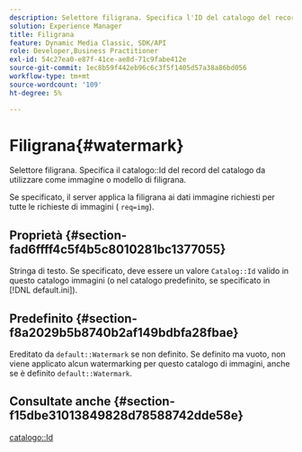 ```yaml
---
description: Selettore filigrana. Specifica l'ID del catalogo del record del catalogo da utilizzare come immagine o modello di filigrana.
solution: Experience Manager
title: Filigrana
feature: Dynamic Media Classic, SDK/API
role: Developer,Business Practitioner
exl-id: 54c27ea0-e87f-41ce-ae8d-71c9fabe412e
source-git-commit: 1ec8b59f442eb96c6c3f5f1405d57a38a86bd056
workflow-type: tm+mt
source-wordcount: '109'
ht-degree: 5%

---
```


# Filigrana{#watermark}

Selettore filigrana. Specifica il catalogo::Id del record del catalogo da utilizzare come immagine o modello di filigrana.

Se specificato, il server applica la filigrana ai dati immagine richiesti per tutte le richieste di immagini ( `req=img`).

## Proprietà {#section-fad6ffff4c5f4b5c8010281bc1377055}

Stringa di testo. Se specificato, deve essere un valore `Catalog::Id` valido in questo catalogo immagini (o nel catalogo predefinito, se specificato in [!DNL default.ini]).

## Predefinito {#section-f8a2029b5b8740b2af149bdbfa28fbae}

Ereditato da `default::Watermark` se non definito. Se definito ma vuoto, non viene applicato alcun watermarking per questo catalogo di immagini, anche se è definito `default::Watermark`.

## Consultate anche {#section-f15dbe31013849828d78588742dde58e}

[catalogo::Id](/help/aem-is-ir-api/is-api/image-catalog/image-serving-api-ref/c-image-catalog-reference/c-image-svg-data-reference/c-image-data-reference/r-id-cat.md)
